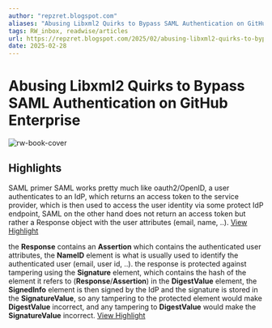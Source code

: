 ```yaml
---
author: "repzret.blogspot.com"
aliases: "Abusing Libxml2 Quirks to Bypass SAML Authentication on GitHub Enterprise"
tags: RW_inbox, readwise/articles
url: https://repzret.blogspot.com/2025/02/abusing-libxml2-quirks-to-bypass-saml.html?m=1
date: 2025-02-28
---
```

# Abusing Libxml2 Quirks to Bypass SAML Authentication on GitHub Enterprise

![rw-book-cover](https://blogger.googleusercontent.com/img/a/AVvXsEj5dptO7B4ki4UcpTz8gnARufauW_tUyU2W1AhDhGp5SWTJk6iyqPfWL-BOhQgHei6U7Ak0e_muf3trtzQtWLUVi3chBYTf0EVzq_BjLAvs4_Q2-8Ts6qhKwjPhbmQbwjRM33uXgkAOzsuDgeFeFQVMwfjvDrdnJgApgQ_DSJU9HiE1E0wZukaH3C0vtJQ=w1200-h630-p-k-no-nu)

## Highlights


SAML primer
 SAML works pretty much like oauth2/OpenID, a user authenticates to an IdP, which returns an access token to the service provider, which is then used to access the user identity via some protect IdP endpoint, SAML on the other hand does not return an access token but rather a Response object with the user attributes (email, name, ..).
[View Highlight](https://read.readwise.io/read/01jn68de14xggjkgkz64a19qyk)



the **Response** contains an **Assertion** which contains the authenticated user attributes, the **NameID** element is what is usually used to identify the authenticated user (email, user id, ..). the response is protected against tampering using the **Signature** element, which contains the hash of the element it refers to (**Response**/**Assertion**) in the **DigestValue** element, the **SignedInfo** element is then signed by the IdP and the signature is stored in the **SignatureValue**, so any tampering to the protected element would make **DigestValue** incorrect, and any tampering to **DigestValue** would make the **SignatureValue** incorrect.
[View Highlight](https://read.readwise.io/read/01jn68em0r41wc137j5mvpp9hk)

